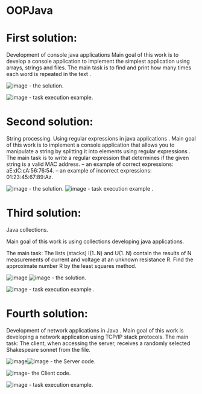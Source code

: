 # OOPJava

# First solution: 
Development of console java applications 
Main goal of this work is to develop a console application to implement the simplest application using arrays, strings and files.
The main task is to find and print how many times each word is repeated in the text .

![image](https://user-images.githubusercontent.com/87894035/151801926-275f2d3d-5d0f-4c6c-808d-f97939967689.png) - the solution.

![image](https://user-images.githubusercontent.com/87894035/151802028-a1b3161c-48eb-4dd1-8859-7a76a1392e18.png) - task execution example.


# Second solution:
String processing. Using regular expressions in java applications .
Main goal of this work is to implement a console application that allows you to manipulate a string by splitting it into elements using regular expressions .
The main task is to write a regular expression that determines if the given string is a valid MAC address.
– an example of correct expressions: aE:dC:cA:56:76:54.
– an example of incorrect expressions: 01:23:45:67:89:Az.


![image](https://user-images.githubusercontent.com/87894035/151804585-39baa44d-98b6-42b6-b912-ad875ec2b4f0.png) - the solution.
![image](https://user-images.githubusercontent.com/87894035/151805135-eeafcea3-ff5f-4d54-92ba-6492a75019d3.png) - task execution example .


# Third solution: 
Java collections.

Main goal of this work is using collections developing java applications.

The main task:  The lists (stacks) I(1..N) and U(1..N) contain the results of N measurements of current and voltage at an unknown resistance R. Find the approximate number R by the least squares method.

![image](https://user-images.githubusercontent.com/87894035/151936603-33551d87-d0b9-435d-abfd-ce6630010ce2.png) ![image](https://user-images.githubusercontent.com/87894035/151936830-d0410f3a-f589-4b89-a35a-ae31879f665b.png) - the solution.

![image](https://user-images.githubusercontent.com/87894035/151936946-049f7983-6995-4cf2-8777-cefebb99ff32.png) - task execution example .

# Fourth solution: 
Development of network applications in Java .
Main goal of this work is developing a network application using TCP/IP stack protocols.
The main task: The client, when accessing the server, receives a randomly selected Shakespeare sonnet from the file.

![image](https://user-images.githubusercontent.com/87894035/151950252-d69ffd73-de1b-4d30-bed8-263323432287.png)![image](https://user-images.githubusercontent.com/87894035/151950508-71213c46-f6d5-4c5e-aaae-639ff5abcfca.png) - the Server code. 

![image](https://user-images.githubusercontent.com/87894035/151951235-ac4c1ff4-9239-4af3-891a-bf4c2f39eebf.png)- the Client code.

![image](https://user-images.githubusercontent.com/87894035/151951710-2eef9e4b-67a0-4e27-9380-7a70083c277f.png) - task execution example.










